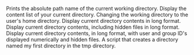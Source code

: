 Prints the absolute path name of the current working directory.
Display the content list of your current directory.
Changing the working directory to the user's home directory.
Display current directory contents in long format.
Display current directory contents, including hidden files in long format.
Display current directory contents, in long format, with user and group ID's displayed numerically and hidden files.
A script that creates a directory named my first directory in the tmp directory.
